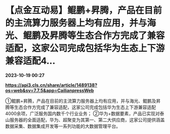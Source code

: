 # 【点金互动易】鲲鹏+昇腾，产品在目前的主流算力服务器上均有应用，并与海光、鲲鹏及昇腾等生态合作方完成了兼容适配，这家公司完成包括华为生态上下游兼容适配4...

**2023-10-19 00:27**

**https://api3.cls.cn/share/article/1489138?os=web&sv=7.7.5&app=CailianpressWeb**

①鲲鹏+昇腾，产品在目前的主流算力服务器上均有应用，并与海光、鲲鹏及昇腾等生态合作方完成了兼容适配，这家公司完成包括华为生态上下游兼容适配4000余项，广泛服务国内数千个行业业务； ②华为+数据要素，产品已实现对泰山服务器的全面适配，华为、超聚变为其第一、第二大供应商，这家公司提供涵盖数据采集、数据集成开发等一系列功能的大数据管理平台。